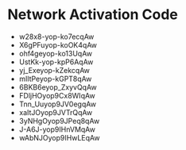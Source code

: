 # Network Activation Code
* w28x8-yop-ko7ecqAw
* X6gPFuyop-koOK4qAw
* ohf4geyop-ko13UqAw
* UstKk-yop-kpP6AqAw
* yj_Exeyop-kZekcqAw
* mIltPeyop-kGPT8qAw
* 6BKB6eyop_ZxyvQqAw
* FDljHOyop9Cx8WIqAw
* Tnn_Uuyop9JV0egqAw
* xaItJOyop9JVTrQqAw
* 3yNHgOyop9JPeq8qAw
* J-A6J-yop9IHnVMqAw
* wAbNJOyop9IHwLEqAw